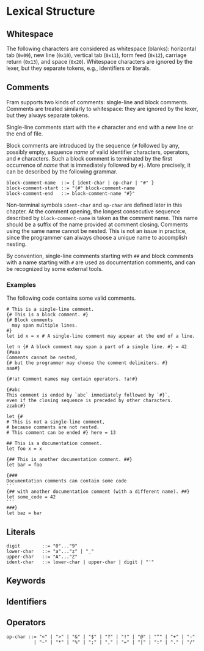# Lexical Structure

## Whitespace

The following characters are considered as whitespace (blanks): horizontal tab
(`0x09`), new line (`0x10`), vertical tab (`0x11`), form feed (`0x12`),
carriage return (`0x13`), and space (`0x20`). Whitespace characters are ignored
by the lexer, but they separate tokens, e.g., identifiers or literals.

## Comments

Fram supports two kinds of comments: single-line and block comments. Comments
are treated similarly to whitespace: they are ignored by the lexer, but they
always separate tokens.

Single-line comments start with the `#` character and end with a new line or
the end of file.

Block comments are introduced by the sequence `{#` followed by any, possibly
empty, sequence *name* of valid identifier characters, operators, and
`#` characters. Such a block comment is terminated by the first occurrence of
*name* that is immediately followed by `#}`. More precisely, it can be
described by the following grammar.
```bnf
block-comment-name  ::= { ident-char | op-char | "#" }
block-comment-start ::= "{#" block-comment-name
block-comment-end   ::= block-comment-name "#}"
```
Non-terminal symbols `ident-char` and `op-char` are defined later in this
chapter. At the comment opening, the longest consecutive sequence described by
`block-comment-name` is taken as the comment name. This name should be a suffix
of the name provided at comment closing. Comments using the same name cannot
be nested. This is not an issue in practice, since the programmer can always
choose a unique name to accomplish nesting.

By convention, single-line comments starting with `##` and block comments
with a name starting with `#` are used as documentation comments, and can be
recognized by some external tools.

### Examples

The following code contains some valid comments.
````fram
# This is a single-line comment.
{# This is a block comment. #}
{# Block comments
  may span multiple lines.
#}
let id x = x # A single-line comment may appear at the end of a line.

let n {# A block comment may span a part of a single line. #} = 42
{#aaa
Comments cannot be nested,
{# but the programmer may choose the comment delimiters. #}
aaa#}

{#!a! Comment names may contain operators. !a!#}

{#abc
This comment is ended by `abc` immediately followed by `#}`,
even if the closing sequence is preceded by other characters.
zzabc#}

let {#
# This is not a single-line comment,
# because comments are not nested.
# This comment can be ended #} here = 13

## This is a documentation comment.
let foo x = x

{## This is another documentation comment. ##}
let bar = foo

{###
Documentation comments can contain some code
```
{## with another documentation comment (with a different name). ##}
let some_code = 42
```
###}
let baz = bar
````

## Literals

```bnf
digit        ::= "0"..."9"
lower-char   ::= "a"..."z" | "_"
upper-char   ::= "A"..."Z"
ident-char   ::= lower-char | upper-char | digit | "'"
```

## Keywords

## Identifiers

## Operators

```bnf
op-char ::= "<" | ">" | "&" | "$" | "?" | "!" | "@" | "^" | "+" | "-"
          | "~" | "*" | "%" | ";" | "," | "=" | "|" | ":" | "." | "/"
```
